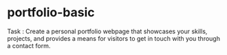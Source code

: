 # portfolio-basic

Task : Create a personal portfolio webpage that showcases your skills, projects, and provides a means for visitors to get in touch with you through a contact form. 

